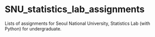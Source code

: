 # SNU_statistics_lab_assignments
Lists of assignments for Seoul National University, Statistics Lab (with Python) for undergraduate.
